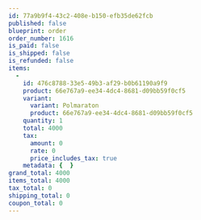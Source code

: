 ```yaml
---
id: 77a9b9f4-43c2-408e-b150-efb35de62fcb
published: false
blueprint: order
order_number: 1616
is_paid: false
is_shipped: false
is_refunded: false
items:
  -
    id: 476c8788-33e5-49b3-af29-b0b61190a9f9
    product: 66e767a9-ee34-4dc4-8681-d09bb59f0cf5
    variant:
      variant: Polmaraton
      product: 66e767a9-ee34-4dc4-8681-d09bb59f0cf5
    quantity: 1
    total: 4000
    tax:
      amount: 0
      rate: 0
      price_includes_tax: true
    metadata: {  }
grand_total: 4000
items_total: 4000
tax_total: 0
shipping_total: 0
coupon_total: 0
---
```

